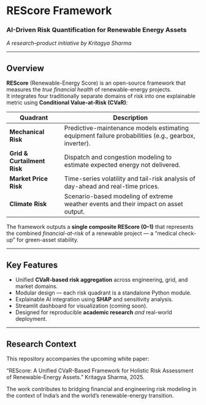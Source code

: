 #  REScore Framework
### AI-Driven Risk Quantification for Renewable Energy Assets  
*A research–product initiative by Kritagya Sharma*

---

##  Overview
**REScore** (Renewable-Energy Score) is an open-source framework that measures the *true financial health* of renewable-energy projects.  
It integrates four traditionally separate domains of risk into one explainable metric using **Conditional Value-at-Risk (CVaR)**:

| Quadrant | Description |
|-----------|--------------|
|  **Mechanical Risk** | Predictive-maintenance models estimating equipment failure probabilities (e.g., gearbox, inverter). |
|  **Grid & Curtailment Risk** | Dispatch and congestion modeling to estimate expected energy not delivered. |
|  **Market Price Risk** | Time-series volatility and tail-risk analysis of day-ahead and real-time prices. |
|  **Climate Risk** | Scenario-based modeling of extreme weather events and their impact on asset output. |

The framework outputs a **single composite REScore (0–1)** that represents the combined *financial-at-risk* of a renewable project — a “medical check-up” for green-asset stability.

---

##  Key Features
- Unified **CVaR-based risk aggregation** across engineering, grid, and market domains.  
- Modular design — each risk quadrant is a standalone Python module.  
- Explainable AI integration using **SHAP** and sensitivity analysis.  
- Streamlit dashboard for visualization (coming soon).  
- Designed for reproducible **academic research** *and* real-world deployment.

---

## Research Context

This repository accompanies the upcoming white paper:

“REScore: A Unified CVaR-Based Framework for Holistic Risk Assessment of Renewable-Energy Assets.”
Kritagya Sharma, 2025.

The work contributes to bridging financial and engineering risk modeling in the context of India’s and the world’s renewable-energy transition.




